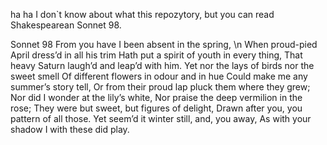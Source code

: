 ha ha 
I don`t know about what this repozytory, but you can read Shakespearean Sonnet 98. 

Sonnet 98
From you have I been absent in the spring, \n
When proud-pied April dress’d in all his trim
Hath put a spirit of youth in every thing,
That heavy Saturn laugh’d and leap’d with him.
Yet nor the lays of birds nor the sweet smell
Of different flowers in odour and in hue
Could make me any summer’s story tell,
Or from their proud lap pluck them where they grew;
Nor did I wonder at the lily’s white,
Nor praise the deep vermilion in the rose;
They were but sweet, but figures of delight,
Drawn after you, you pattern of all those.
Yet seem’d it winter still, and, you away,
As with your shadow I with these did play.

